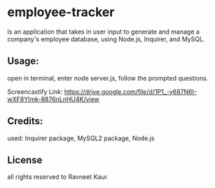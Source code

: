 # employee-tracker
Is an application that takes in user input to generate and manage a company's employee database, using Node.js, Inquirer, and MySQL.


## Usage:

open in terminal, enter node server.js, follow the prompted questions. 

Screencastify Link:
https://drive.google.com/file/d/1P1_-y687N6I-wXF8YImk-8876nLnHU4K/view

## Credits:
used:  Inquirer package, MySQL2 package, Node.js
 


## License 
all rights reserved to Ravneet Kaur.

